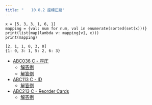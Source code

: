 ```yaml
---
title: "　　10.8.2 座標圧縮"
---
```


```python:サンプルコード
x = [5, 3, 3, 1, 6, 1]
mapping = {val: num for num, val in enumerate(sorted(set(x)))}
print(list(map(lambda v: mapping[v], x)))
print(mapping)
```

```text:実行結果
[2, 1, 1, 0, 3, 0]
{1: 0, 3: 1, 5: 2, 6: 3}
```

- [ABC036 C - 座圧](https://atcoder.jp/contests/abc036/tasks/abc036_c)
    - [解答例](https://atcoder.jp/contests/abc036/submissions/17918210)
    - [解答例](https://atcoder.jp/contests/abc036/submissions/17918167)
- [ABC113 C - ID](https://atcoder.jp/contests/abc113/tasks/abc113_c)
    - [解答例](https://atcoder.jp/contests/abc113/submissions/18046538)
- [ABC213 C - Reorder Cards](https://atcoder.jp/contests/abc213/tasks/abc213_c)
    - [解答例](https://atcoder.jp/contests/abc213/submissions/30009628)